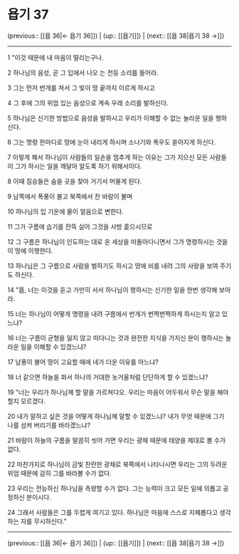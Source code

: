 # 욥기 37

(previous:: [[욥 36|← 욥기 36]]) | (up:: [[욥기]]) | (next:: [[욥 38|욥기 38 →]])

***




1 
"이것 때문에 내 마음이 떨리는구나. 



2 
하나님의 음성, 곧 그 입에서 나오 는 천둥 소리를 들어라. 



3 
그는 먼저 번개를 쳐서 그 빛이 땅 끝까지 이르게 하시고 



4 
그 후에 그의 위엄 있는 음성으로 계속 우레 소리를 발하신다. 



5 
하나님은 신기한 방법으로 음성을 발하시고 우리가 이해할 수 없는 놀라운 일을 행하신다. 



6 
그는 명령 한마디로 땅에 눈이 내리게 하시며 소나기와 폭우도 쏟아지게 하신다. 



7 
이렇게 해서 하나님이 사람들의 일손을 멈추게 하는 이유는 그가 지으신 모든 사람들이 그가 하시는 일을 깨달아 알도록 하기 위해서이다. 



8 
이때 짐승들은 숨을 곳을 찾아 거기서 머물게 된다. 



9 
남쪽에서 폭풍이 불고 북쪽에서 찬 바람이 불며 



10 
하나님의 입 기운에 물이 얼음으로 변한다. 



11 
그가 구름에 습기를 잔뜩 실어 그것을 사방 흩으시므로 



12 
그 구름은 하나님이 인도하는 대로 온 세상을 떠돌아다니면서 그가 명령하시는 것을 이 땅에 이행한다. 



13 
하나님은 그 구름으로 사람을 벌하기도 하시고 땅에 비를 내려 그의 사랑을 보여 주기도 하신다. 



14 
"욥, 너는 이것을 듣고 가만히 서서 하나님이 행하시는 신기한 일을 한번 생각해 보아라. 



15 
너는 하나님이 어떻게 명령을 내려 구름에서 번개가 번쩍번쩍하게 하시는지 알고 있느냐? 



16 
너는 구름이 균형을 잃지 않고 떠다니는 것과 완전한 지식을 가지신 분이 행하시는 놀라운 일을 이해할 수 있겠느냐? 



17 
남풍이 불어 땅이 고요할 때에 네가 더운 이유를 아느냐? 



18 
너 같으면 하늘을 펴서 하나의 거대한 놋거울처럼 단단하게 할 수 있겠느냐? 



19 
"너는 우리가 하나님께 할 말을 가르쳐다오. 우리는 마음이 어두워서 무슨 말을 해야 할지 모르겠다. 



20 
내가 말하고 싶은 것을 어떻게 하나님께 말할 수 있겠느냐? 내가 무엇 때문에 그가 나를 삼켜 버리기를 바라겠느냐? 



21 
바람이 하늘의 구름을 말끔히 씻어 가면 우리는 광채 때문에 태양을 제대로 볼 수가 없다. 



22 
마찬가지로 하나님이 금빛 찬란한 광채로 북쪽에서 나타나시면 우리는 그의 두려운 위엄 때문에 감히 그를 바라볼 수가 없다. 



23 
우리는 전능하신 하나님을 측량할 수가 없다. 그는 능력이 크고 모든 일에 의롭고 공정하신 분이시다. 



24 
그래서 사람들은 그를 두렵게 여기고 있다. 하나님은 마음에 스스로 지혜롭다고 생각하는 자를 무시하신다."

***

(previous:: [[욥 36|← 욥기 36]]) | (up:: [[욥기]]) | (next:: [[욥 38|욥기 38 →]])
